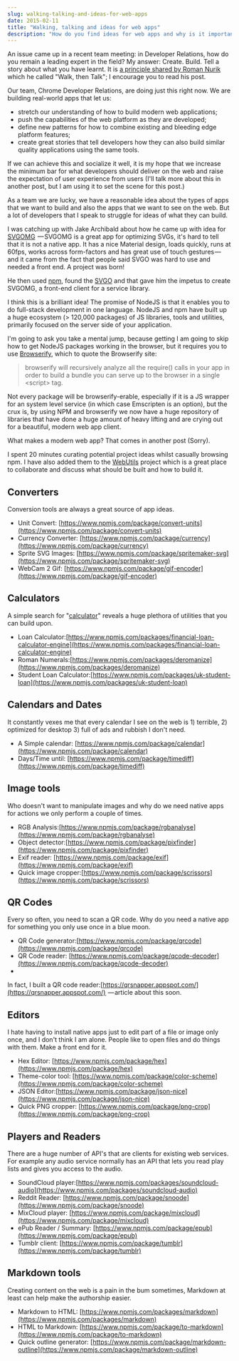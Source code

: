 ```yaml
---
slug: walking-talking-and-ideas-for-web-apps
date: 2015-02-11
title: "Walking, talking and ideas for web apps"
description: "How do you find ideas for web apps and why is it important to build apps that push the platform?"
---
```


An issue came up in a recent team meeting: in Developer Relations, how do you 
remain a leading expert in the field? My answer: Create. Build. Tell a story 
about what you have learnt. It is [a principle shared by Roman Nurik](https://medium.com/@romannurik/walk-then-talk-3b935bfe5484) 
which he called "Walk, then Talk"; I encourage you to read his post.

Our team, Chrome Developer Relations, are doing just this right now. We are 
building real-world apps that let us:

* stretch our understanding of how to build modern web applications; 
* push the capabilities of the web platform as they are developed; 
* define new patterns for how to combine existing and bleeding edge platform 
  features;
* create great stories that tell developers how they can also build similar 
  quality applications using the same tools. 

If we can achieve this and socialize it well, it is my hope that we increase the 
minimum bar for what developers should deliver on the web and raise the 
expectation of user experience from users (I'll talk more about this in another 
post, but I am using it to set the scene for this post.)

As a team we are lucky, we have a reasonable idea about the types of apps that 
we want to build and also the apps that we want to see on the web. But a lot of 
developers that I speak to struggle for ideas of what they can build.

I was catching up with Jake Archibald about how he came up with idea for 
[SVGOMG](https://jakearchibald.github.io/svgomg/)  — SVGOMG is a great app for optimizing SVGs, it's hard to tell that it is not a native app. It has a nice Material design, loads quickly, runs at 60fps, works 
across form-factors and has great use of touch gestures — and it came from the 
fact that people said SVGO was hard to use and needed a front end. A project was 
born!

He then used [npm](https://www.npmjs.com/), found the [SVGO](https://github.com/svg/svgo) and that gave 
him the impetus to create SVGOMG, a front-end client for a service library.

I think this is a brilliant idea! The promise of NodeJS is that it enables you 
to do full-stack development in one language. NodeJS and npm have built up a 
huge ecosystem (&gt; 120,000 packages) of JS libraries, tools and utilities, 
primarily focused on the server side of your application.

I'm going to ask you take a mental jump, because getting I am going to skip how 
to get NodeJS packages working in the browser, but it requires you to use 
[Browserify](http://browserify.org/), which to quote the Browserify site:

> browserify will recursively analyze all the require() calls in your app in 
> order to build a bundle you can serve up to the browser in a single 
> &lt;script&gt; tag.

Not every package will be browserify-erable, especially if it is a JS wrapper 
for an system level service (in which case Emscripten is an option), but the 
crux is, by using NPM and browserify we now have a huge repository of libraries 
that have done a huge amount of heavy lifting and are crying out for a 
beautiful, modern web app client.

What makes a modern web app? That comes in another post (Sorry).

I spent 20 minutes curating potential project ideas whilst casually browsing 
npm. I have also added them to the [WebUtils](https://github.com/WebUtils/Platform/issues) 
project which is a great place to collaborate and discuss what should be built 
and how to build it.

## **Converters**

Conversion tools are always a great source of app ideas.

* Unit Convert: [https://www.npmjs.com/package/convert-units](https://www.npmjs.com/package/convert-units)
* Currency Converter: [https://www.npmjs.com/package/currency](https://www.npmjs.com/package/currency)
* Sprite SVG Images: [https://www.npmjs.com/package/spritemaker-svg](https://www.npmjs.com/package/spritemaker-svg)
* WebCam 2 Gif: [https://www.npmjs.com/package/gif-encoder](https://www.npmjs.com/package/gif-encoder)

## **Calculators**

A simple search for 
"[calculator](https://www.npmjs.com/browse/keyword/calculator)" reveals a huge 
plethora of utilities that you can build upon.

* Loan Calculator:[https://www.npmjs.com/packages/financial-loan-calculator-engine](https://www.npmjs.com/packages/financial-loan-calculator-engine)
* Roman Numerals:[https://www.npmjs.com/packages/deromanize](https://www.npmjs.com/packages/deromanize)
* Student Loan Calculator:[https://www.npmjs.com/packages/uk-student-loan](https://www.npmjs.com/packages/uk-student-loan)

## **Calendars and Dates**

It constantly vexes me that every calendar I see on the web is 1) terrible, 2) 
optimized for desktop 3) full of ads and rubbish I don't need.

* A Simple calendar: [https://www.npmjs.com/package/calendar](https://www.npmjs.com/package/calendar)
* Days/Time until: [https://www.npmjs.com/package/timediff](https://www.npmjs.com/package/timediff)

## **Image tools**

Who doesn't want to manipulate images and why do we need native apps for actions 
we only perform a couple of times.

* RGB Analysis:[https://www.npmjs.com/package/rgbanalyse](https://www.npmjs.com/package/rgbanalyse)
* Object detector:[https://www.npmjs.com/package/pixfinder](https://www.npmjs.com/package/pixfinder)
* Exif reader: [https://www.npmjs.com/package/exif](https://www.npmjs.com/package/exif)
* Quick image cropper:[https://www.npmjs.com/package/scrissors](https://www.npmjs.com/package/scrissors)

## **QR Codes**

Every so often, you need to scan a QR code. Why do you need a native app for 
something you only use once in a blue moon.

* QR Code generator:[https://www.npmjs.com/package/qrcode](https://www.npmjs.com/package/qrcode)
* QR Code reader: [https://www.npmjs.com/package/qcode-decoder](https://www.npmjs.com/package/qcode-decoder)
* 

In fact, I built a QR code reader:[https://qrsnapper.appspot.com/](https://qrsnapper.appspot.com/) 
— article about this soon.

## **Editors**

I hate having to install native apps just to edit part of a file or image only 
once, and I don't think I am alone. People like to open files and do things with 
them. Make a front end for it. 

* Hex Editor: [https://www.npmjs.com/package/hex](https://www.npmjs.com/package/hex)
* Theme-color tool: [https://www.npmjs.com/package/color-scheme](https://www.npmjs.com/package/color-scheme)
* JSON Editor:[https://www.npmjs.com/package/json-nice](https://www.npmjs.com/package/json-nice)
* Quick PNG cropper: [https://www.npmjs.com/package/png-crop](https://www.npmjs.com/package/png-crop)

## **Players and Readers**

There are a huge number of API's that are clients for existing web services. For 
example any audio service normally has an API that lets you read play lists and 
gives you access to the audio.

* SoundCloud player:[https://www.npmjs.com/packages/soundcloud-audio](https://www.npmjs.com/packages/soundcloud-audio)
* Reddit Reader: [https://www.npmjs.com/package/snoode](https://www.npmjs.com/package/snoode)
* MixCloud player: [https://www.npmjs.com/package/mixcloud](https://www.npmjs.com/package/mixcloud)
* ePub Reader / Summary: [https://www.npmjs.com/package/epub](https://www.npmjs.com/package/epub)
* Tumblr client: [https://www.npmjs.com/package/tumblr](https://www.npmjs.com/package/tumblr)

## **Markdown tools**

Creating content on the web is a pain in the bum sometimes, Markdown at least 
can help make the authorship easier.

* Markdown to HTML: [https://www.npmjs.com/packages/markdown](https://www.npmjs.com/packages/markdown)
* HTML to Markdown: [https://www.npmjs.com/package/to-markdown](https://www.npmjs.com/package/to-markdown)
* Quick outline generator: [https://www.npmjs.com/package/markdown-outline](https://www.npmjs.com/package/markdown-outline)


